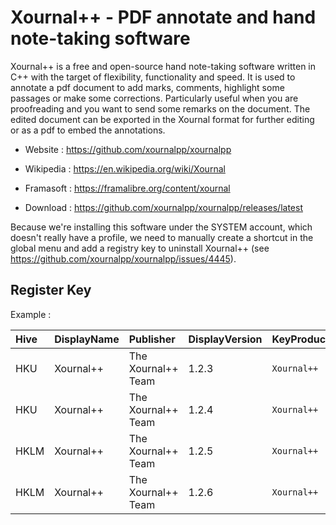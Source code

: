 # Xournal++ - PDF annotate and hand note-taking software

Xournal++ is a free and open-source hand note-taking software written
in C++ with the target of flexibility, functionality and speed.
It is used to annotate a pdf document to add marks, comments,
highlight some passages or make some corrections.
Particularly useful when you are proofreading and you want to send some
remarks on the document. The edited document can be exported in the
Xournal format for further editing or as a pdf to embed the annotations.

* Website : https://github.com/xournalpp/xournalpp
* Wikipedia : https://en.wikipedia.org/wiki/Xournal
* Framasoft : https://framalibre.org/content/xournal

* Download : https://github.com/xournalpp/xournalpp/releases/latest

Because we're installing this software under the SYSTEM account, which
doesn't really have a profile, we need to manually create a shortcut in
the global menu and add a registry key to uninstall Xournal++
(see https://github.com/xournalpp/xournalpp/issues/4445).


## Register Key

Example :

 | Hive | DisplayName | Publisher | DisplayVersion | KeyProduct | UninstallExe |
 |:---- |:----------- |:--------- |:-------------- |:---------- |:------------ |
 | HKU | Xournal++ | The Xournal++ Team | 1.2.3 | `Xournal++` | `"C:\Program Files\Xournal++\Uninstall.exe"` |
 | HKU | Xournal++ | The Xournal++ Team | 1.2.4 | `Xournal++` | `"C:\Program Files\Xournal++\Uninstall.exe"` |
 | HKLM | Xournal++ | The Xournal++ Team | 1.2.5 | `Xournal++` | `"C:\Program Files\Xournal++\Uninstall.exe"` |
 | HKLM | Xournal++ | The Xournal++ Team | 1.2.6 | `Xournal++` | `"C:\Program Files\Xournal++\Uninstall.exe"` |
